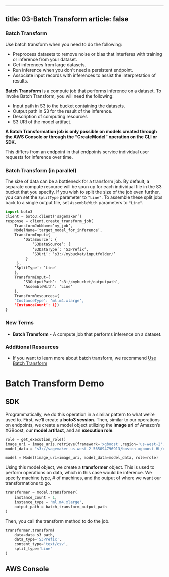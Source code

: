 
---
title: 03-Batch Transform
article: false
---
### Batch Transform

Use batch transform when you need to do the following:

- Preprocess datasets to remove noise or bias that interferes with training or inference from your dataset.
- Get inferences from large datasets.
- Run inference when you don't need a persistent endpoint.
- Associate input records with inferences to assist the interpretation of results.

**Batch Transform** is a compute job that performs inference on a dataset. To invoke Batch Transform, you will need the following:

- Input path in S3 to the bucket containing the datasets.
- Output path in S3 for the result of the inference.
- Description of computing resources
- S3 URI of the model artifact.

**A Batch Transformation job is only possible on models created through the AWS Console or through the “CreateModel” operation on the CLI or SDK.**

This differs from an endpoint in that endpoints service individual user requests for inference over time.

### Batch Transform (in parallel)

The size of data can be a bottleneck for a transform job. By default, a separate compute resource will be spun up for each individual file in the S3 bucket that you specify. If you wish to split the size of the job even further, you can set the `SplitType` parameter to `"Line"`. To assemble these split jobs back to a single output file, set `AssembleWith` parameters to `"Line"`.

```python
import boto3
client = boto3.client(‘sagemaker’)
response = client.create_transform_job(
    TransformJobName=‘my_job’,
    ModelName=‘target_model_for_inference’,
    TransformInput={
        ‘DataSource’: {
            ‘S3DataSource’: {
            ‘S3DataType’: ‘S3Prefix’,
            ‘S3Uri’: ‘s3://mybucket/inputfolder/’
         }
     },
    ‘SplitType’: ‘Line’
    },
    TransformInput={
        ‘S3OutputPath’: ‘s3://mybucket/outputpath’,
        ‘AssembleWith’: ‘Line’
    },
    TransformResources={
    'InstanceType’: ‘ml.m4.xlarge’,
    ‘InstanceCount’: 1})
}
```

### New Terms

- **Batch Transform** - A compute job that performs inference on a dataset.

### Additional Resources

- If you want to learn more about batch transform, we recommend [Use Batch Transform](https://docs.aws.amazon.com/sagemaker/latest/dg/batch-transform.html)

# Batch Transform Demo

## SDK

Programmatically, we do this operation in a similar pattern to what we’re used to. First, we’ll create a **boto3 session.** Then, similar to our operations on endpoints, we create a model object utilizing the i**mage uri** of Amazon’s XGBoost, our **model artifact**, and an **execution role**.

```python
role = get_execution_role()
image_uri = image_uris.retrieve(framework='xgboost',region='us-west-2', version='latest')
model_data = "s3://sagemaker-us-west-2-565094796913/boston-xgboost-HL/output/xgboost-2021-08-31-23-02-30-970/output/model.tar.gz"

model = Model(image_uri=image_uri, model_data=model_data, role=role)
```

Using this model object, we create a **transformer** object. This is used to perform operations on data, which in this case would be inference. We specify machine type, # of machines, and the output of where we want our transformations to go.

```python
transformer = model.transformer(
    instance_count = 1,
    instance_type = 'ml.m4.xlarge',
    output_path = batch_transform_output_path
)
```

Then, you call the transform method to do the job.

```python
transformer.transform(
    data=data_s3_path,
    data_type='S3Prefix',
    content_type='text/csv',
    split_type='Line'
)
```

## AWS Console
